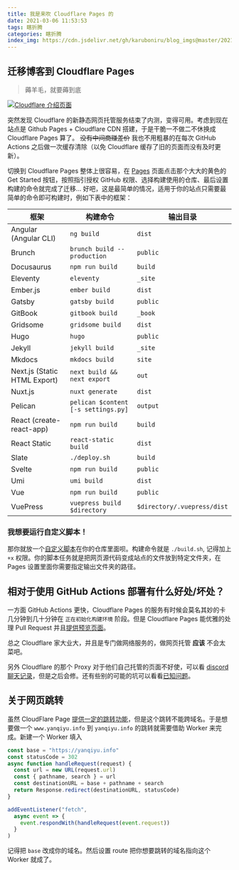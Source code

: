```yaml
---
title: 我是来吹 Cloudflare Pages 的 
date: 2021-03-06 11:53:53
tags: 瞎折腾
categories: 瞎折腾
index_img: https://cdn.jsdelivr.net/gh/karuboniru/blog_imgs@master/20210306115901.png
---
```

## 迁移博客到 Cloudflare Pages

> 薅羊毛，就要薅到底

[![Cloudflare 介绍页面](https://cdn.jsdelivr.net/gh/karuboniru/blog_imgs@master/20210306115901.png)](https://pages.dev/)

突然发现 Cloudflare 的新静态网页托管服务结束了内测，变得可用。考虑到现在站点是 Github Pages + Cloudflare CDN 搭建，于是干脆一不做二不休换成 Cloudflare Pages 算了。 ~~没有中间商赚差价~~ 我也不用粗暴的在每次 GitHub Actions 之后做一次缓存清除（以免 Cloudflare 缓存了旧的页面而没有及时更新）。

切换到 Cloudflare Pages 整体上很容易，在 [Pages] 页面点击那个大大的黄色的 Get Started 按钮，按照指引授权 GitHub 权限、选择构建使用的仓库、最后设置构建的命令就完成了迁移... 好吧，这是最简单的情况，适用于你的站点只需要最简单的命令即可构建时，例如下表中的框架：

<center>
  
| 框架                         | 构建命令                            | 输出目录                    |
| ---------------------------- | ----------------------------------- | --------------------------- |
| Angular (Angular CLI)        | `ng build`                          | `dist`                      |
| Brunch                       | `brunch build --production`         | `public`                    |
| Docusaurus                   | `npm run build`                     | `build`                     |
| Eleventy                     | `eleventy`                          | `_site`                     |
| Ember.js                     | `ember build`                       | `dist`                      |
| Gatsby                       | `gatsby build`                      | `public`                    |
| GitBook                      | `gitbook build`                     | `_book`                     |
| Gridsome                     | `gridsome build`                    | `dist`                      |
| Hugo                         | `hugo`                              | `public`                    |
| Jekyll                       | `jekyll build`                      | `_site`                     |
| Mkdocs                       | `mkdocs build`                      | `site`                      |
| Next.js (Static HTML Export) | `next build && next export`         | `out`                       |
| Nuxt.js                      | `nuxt generate`                     | `dist`                      |
| Pelican                      | `pelican $content [-s settings.py]` | `output`                    |
| React (create-react-app)     | `npm run build`                     | `build`                     |
| React Static                 | `react-static build`                | `dist`                      |
| Slate                        | `./deploy.sh`                       | `build`                     |
| Svelte                       | `npm run build`                     | `public`                    |
| Umi                          | `umi build`                         | `dist`                      |
| Vue                          | `npm run build`                     | `public`                    |
| VuePress                     | `vuepress build $directory`         | `$directory/.vuepress/dist` |

</center>

### 我想要运行自定义脚本！

那你就放一个[自定义脚本]在你的仓库里面呗。构建命令就是 `./build.sh`, 记得加上 `+x` 权限。你的脚本任务就是把网页源代码变成站点的文件放到特定文件夹，在 Pages 设置里面你需要指定输出文件夹的路径。

## 相对于使用 GitHub Actions 部署有什么好处/坏处？
一方面 GitHub Actions 更快，Cloudflare Pages 的服务有时候会莫名其妙的卡几分钟到几十分钟在 `正在初始化构建环境` 阶段。但是 Cloudflare Pages 能优雅的处理 Pull Request 并且[提供预览页面]。

总之 Cloudflare 家大业大，并且是专门做网络服务的，做网页托管 **应该** 不会太菜吧。

另外 Cloudflare 的那个 Proxy 对于他们自己托管的页面不好使，可以看 [discord 聊天记录]，但是之后会修。还有些别的可能的坑可以看看[已知问题]。

## 关于网页跳转
虽然 CloudFlare Page [提供一定的跳转功能]，但是这个跳转不能跨域名。于是想要做一个 `www.yanqiyu.info` 到 `yanqiyu.info` 的跳转就需要借助 Worker 来完成。新建一个 Worker 填入
```JavaScript
const base = "https://yanqiyu.info"
const statusCode = 302
async function handleRequest(request) {  
  const url = new URL(request.url)  
  const { pathname, search } = url
  const destinationURL = base + pathname + search
  return Response.redirect(destinationURL, statusCode)
}

addEventListener("fetch", 
  async event => {  
    event.respondWith(handleRequest(event.request))
  }
)
```
记得把 `base` 改成你的域名。然后设置 route 把你想要跳转的域名指向这个 Worker 就成了。

[Pages]: https://pages.dev/
[discord 聊天记录]: https://discord.com/channels/595317990191398933/789155108529111069/817438688555827280
[自定义脚本]: https://github.com/karuboniru/blog_ci/blob/master/build.sh
[已知问题]: https://developers.cloudflare.com/pages/platform/known-issues
[提供一定的跳转功能]: https://developers.cloudflare.com/pages/platform/redirects
[提供预览页面]: https://developers.cloudflare.com/pages/platform/preview-deployments
